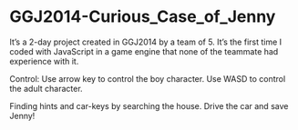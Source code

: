 GGJ2014-Curious_Case_of_Jenny
=============================

It’s a 2-day project created in GGJ2014 by a team of 5. 
It’s the first time I coded with JavaScript in a game engine that none of the teammate had experience with it.


Control:
Use arrow key to control the boy character.
Use WASD to control the adult character.

Finding hints and car-keys by searching the house. Drive the car and save Jenny!
